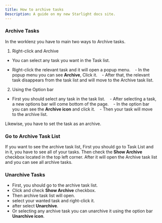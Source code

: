```yaml
---
title: How to archive tasks
Description: A guide on my new Starlight docs site.
---
```


### Archive Tasks

In the worklenz you have to main two ways to Archive tasks.

1. Right-click and Archive

- You can select any task you want in the Task list.

- Right-click the relevant task and it will open a popup menu.
     - In the popup menu you can see **Archive**, Click it.
     - After that, the relevant task disappears from the task list and will move to the Archive task list.

2. Using the Option bar

- First you should select any task in the task list.
     - After selecting a task, a new options bar will come bottom of the page.
     - In the option bar you can see the **Archive icon** and click it.
     - Then your task will move to the archive list.

Likewise, you have to set the task as an archive.

### Go to Archive Task List

If you want to see the archive task list, First you should go to Task List and in it, you have to see all of your tasks. Then check the **Show Archive** checkbox located in the top left corner.
After it will open the Archive task list and you can see all archive tasks.

### Unarchive Tasks

- First, you should go to the archive task list.
- Click and check **Show Archive** checkbox.
- Then archive task list will open.
- select your wanted task and right-click it.
- after select **Unarchive**.
- Or selecting any archive task you can unarchive it using the option bar **Unarchive icon**.
